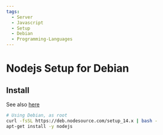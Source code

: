 ```yaml
---
tags:
  - Server
  - Javascript
  - Setup
  - Debian
  - Programming-Languages
---
```


# Nodejs Setup for Debian

## Install

See also [here](https://github.com/nodesource/distributions/blob/master/README.md)

```bash
# Using Debian, as root
curl -fsSL https://deb.nodesource.com/setup_14.x | bash -
apt-get install -y nodejs
```
